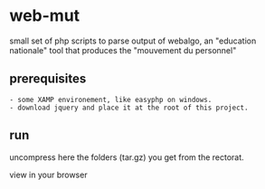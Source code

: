 # web-mut
small set of php scripts to parse output of webalgo, an "education nationale" tool that produces the "mouvement du personnel"


## prerequisites

    - some XAMP environement, like easyphp on windows.
    - download jquery and place it at the root of this project.

## run

uncompress here the folders (tar.gz) you get from the rectorat.

view in your browser
